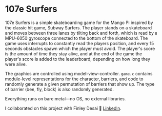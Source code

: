 # 107e Surfers
107e Surfers is a simple skateboarding game for the Mango Pi inspired by the classic hit game, Subway Surfers. The player stands on a skateboard and moves between three lanes by tilting back and forth, which is read by a MPU-6050 gyroscope connected to the bottom of the skateboard. The game uses interrupts to constantly read the players position, and every 15 seconds obstacles spawn which the player must avoid. The player's score is the amount of time they stay alive, and at the end of the game the player's score is added to the leaderboard, depending on how long they were alive.

The graphics are controlled using model-view-controller. `game.c` contains module-level representations for the character, barriers, and code to randomly generate a given permutation of barriers that show up. The type of barrier (bee, fly, block) is also randomly generated.

Everything runs on bare metal—no OS, no external libraries.

I collaborated on this project with Finley Desai 📎 [LinkedIn](https://www.linkedin.com/in/your-username/).
